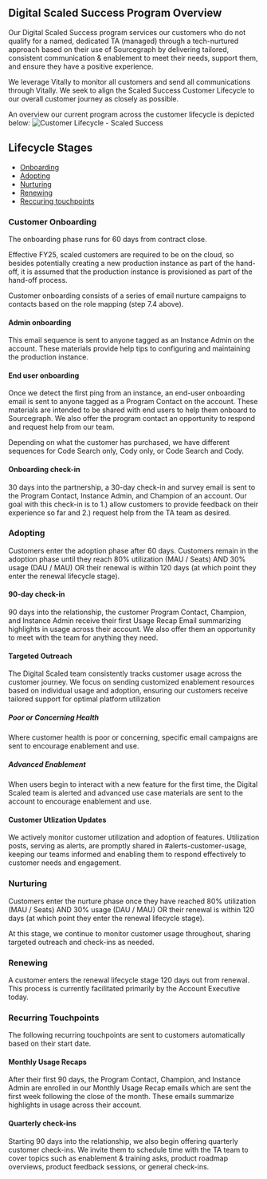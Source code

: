 ## Digital Scaled Success Program Overview

Our Digital Scaled Success program services our customers who do not qualify for a named, dedicated TA (managed) through a tech-nurtured approach based on their use of Sourcegraph by delivering tailored, consistent communication & enablement to meet their needs, support them, and ensure they have a positive experience.

We leverage Vitally to monitor all customers and send all communications through Vitally. We seek to align the Scaled Success Customer Lifecycle to our overall customer journey as closely as possible.

An overview our current program across the customer lifecycle is depicted below:
![Customer Lifecycle - Scaled Success](https://github.com/sourcegraph/handbook/assets/7228359/cd686ea6-6d09-4dd8-a278-f52548efd637)

## Lifecycle Stages

- [Onboarding](#customer-onboarding)
- [Adopting](#adopting)
- [Nurturing](#nurturing)
- [Renewing](#renewing)
- [Reccuring touchpoints](#recurring-touchpoints)

### Customer Onboarding

The onboarding phase runs for 60 days from contract close.

Effective FY25, scaled customers are required to be on the cloud, so besides potentially creating a new production instance as part of the hand-off, it is assumed that the production instance is provisioned as part of the hand-off process.

Customer onboarding consists of a series of email nurture campaigns to contacts based on the role mapping (step 7.4 above).

#### Admin onboarding

This email sequence is sent to anyone tagged as an Instance Admin on the account. These materials provide help tips to configuring and maintaining the production instance.

#### End user onboarding

Once we detect the first ping from an instance, an end-user onboarding email is sent to anyone tagged as a Program Contact on the account. These materials are intended to be shared with end users to help them onboard to Sourcegraph. We also offer the program contact an opportunity to respond and request help from our team.

Depending on what the customer has purchased, we have different sequences for Code Search only, Cody only, or Code Search and Cody.

#### Onboarding check-in

30 days into the partnership, a 30-day check-in and survey email is sent to the Program Contact, Instance Admin, and Champion of an account. Our goal with this check-in is to 1.) allow customers to provide feedback on their experience so far and 2.) request help from the TA team as desired.

### Adopting

Customers enter the adoption phase after 60 days. Customers remain in the adoption phase until they reach 80% utilization (MAU / Seats) AND 30% usage (DAU / MAU) OR their renewal is within 120 days (at which point they enter the renewal lifecycle stage).

#### 90-day check-in

90 days into the relationship, the customer Program Contact, Champion, and Instance Admin receive their first Usage Recap Email summarizing highlights in usage across their account. We also offer them an opportunity to meet with the team for anything they need.

#### Targeted Outreach

The Digital Scaled team consistently tracks customer usage across the customer journey. We focus on sending customized enablement resources based on individual usage and adoption, ensuring our customers receive tailored support for optimal platform utilization

##### Poor or Concerning Health

Where customer health is poor or concerning, specific email campaigns are sent to encourage enablement and use.

##### Advanced Enablement

When users begin to interact with a new feature for the first time, the Digital Scaled team is alerted and advanced use case materials are sent to the account to encourage enablement and use.

#### Customer Utlization Updates

We actively monitor customer utilization and adoption of features. Utilization posts, serving as alerts, are promptly shared in #alerts-customer-usage, keeping our teams informed and enabling them to respond effectively to customer needs and engagement.

### Nurturing

Customers enter the nurture phase once they have reached 80% utilization (MAU / Seats) AND 30% usage (DAU / MAU) OR their renewal is within 120 days (at which point they enter the renewal lifecycle stage).

At this stage, we continue to monitor customer usage throughout, sharing targeted outreach and check-ins as needed.

### Renewing

A customer enters the renewal lifecycle stage 120 days out from renewal. This process is currently facilitated primarily by the Account Executive today.

### Recurring Touchpoints

The following recurring touchpoints are sent to customers automatically based on their start date.

#### Monthly Usage Recaps

After their first 90 days, the Program Contact, Champion, and Instance Admin are enrolled in our Monthly Usage Recap emails which are sent the first week following the close of the month. These emails summarize highlights in usage across their account.

#### Quarterly check-ins

Starting 90 days into the relationship, we also begin offering quarterly customer check-ins. We invite them to schedule time with the TA team to cover topics such as enablement & training asks, product roadmap overviews, product feedback sessions, or general check-ins.
